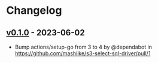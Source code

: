 # Changelog

## [v0.1.0](https://github.com/mashiike/s3-select-sql-driver/commits/v0.1.0) - 2023-06-02
- Bump actions/setup-go from 3 to 4 by @dependabot in https://github.com/mashiike/s3-select-sql-driver/pull/1
